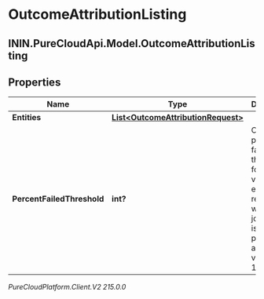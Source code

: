 # OutcomeAttributionListing

## ININ.PureCloudApi.Model.OutcomeAttributionListing

## Properties

|Name | Type | Description | Notes|
|------------ | ------------- | ------------- | -------------|
| **Entities** | [**List&lt;OutcomeAttributionRequest&gt;**](OutcomeAttributionRequest) |  | |
| **PercentFailedThreshold** | **int?** | Optional percent failed threshold for validation errors; if reached will halt the job. Default is 5 percent, allowed values 0 to 100. | [optional] |



_PureCloudPlatform.Client.V2 215.0.0_
